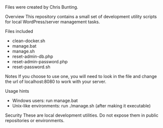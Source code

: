 Files were created by Chris Bunting.

Overview
This repository contains a small set of development utility scripts for local WordPress/server management tasks.

Files included
- clean-docker.sh
- manage.bat
- manage.sh
- reset-admin-db.php
- reset-admin-password.php
- reset-password.sh

Notes
If you choose to use one, you will need to look in the file and change the url of localhost:8080 to work with your server.

Usage hints
- Windows users: run manage.bat
- Unix-like environments: run ./manage.sh (after making it executable)

Security
These are local development utilities. Do not expose them in public repositories or environments.
